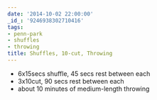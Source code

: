 ```yaml
---
date: '2014-10-02 22:00:00'
_id_: '9246938302710416'
tags:
- penn-park
- shuffles
- throwing
title: Shuffles, 10-cut, Throwing
---
```


- 6x15secs shuffle, 45 secs rest between each
- 3x10cut, 90 secs rest between each
- about 10 minutes of medium-length throwing
